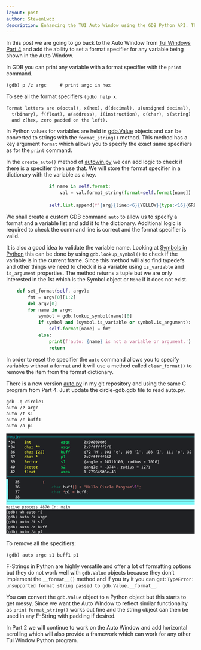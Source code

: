 ```yaml
---
layout: post
author: StevenLwcz
description: Enhancing the TUI Auto Window using the GDB Python API. The Auto Window provides similar features in GDB you can find in IDEs.
---
```


In this post we are going to go back to the Auto Window from [Tui Windows Part 4](https://stevenlwcz.github.io/2022/03/13/The-Gdb-Python-API-For-Tui-Windows-Part-4.html) and add the ability to set a format specifier for any variable being shown in the Auto Window.

In GDB you can print any variable with a format specifier with the `print` command.

```
(gdb) p /z argc     # print argc in hex
```

To see all the format specifiers `(gdb) help x`.

```
Format letters are o(octal), x(hex), d(decimal), u(unsigned decimal),
  t(binary), f(float), a(address), i(instruction), c(char), s(string)
  and z(hex, zero padded on the left).
```

In Python values for variables are held in [gdb.Value](https://sourceware.org/gdb/onlinedocs/gdb/Values-From-Inferior.html) objects and can be converted to strings with the `format_string()` method. This method has a key argument `format` which allows you to specify the exact same specifiers as for the `print` command.

In the `create_auto()` method of [autowin.py](https://github.com/StevenLwcz/gdb-python-blog/blob/main/auto-win.py) we can add logic to check if there is a specifier then use that. We will store the format specifier in a dictionary with the variable as a key.

```python
                if name in self.format:
                    val = val.format_string(format=self.format[name])

                self.list.append(f'{arg}{line:<6}{YELLOW}{type:<16}{GREEN}{name:<10}{hint}{val}{RESET}{NL}')
```

We shall create a custom GDB command `auto` to allow us to specify a format and a variable list and add it to the dictionary. Additional logic is required to check the command line is correct and the format specifier is valid.

It is also a good idea to validate the variable name. Looking at [Symbols in Python](https://sourceware.org/gdb/onlinedocs/gdb/Symbols-In-Python.html) this can be done by using 
`gdb.lookup_symbol()` to check if the variable is in the current frame. Since this method will also find typedefs and other things we need to check it is a variable using `is_variable` and `is_argument` properties. The method returns a tuple but we are only interested in the 1st which is the Symbol object or `None` if it does not exist.


```python
    def set_format(self, argv):
        fmt = argv[0][1:2]
        del argv[0]
        for name in argv:
            symbol = gdb.lookup_symbol(name)[0]
            if symbol and (symbol.is_variable or symbol.is_argument):
                self.format[name] = fmt
            else:
                print(f'auto: {name} is not a variable or argument.')
                return
```

In order to reset the specifier the `auto` command allows you to specify variables without a format and it will use a method called `clear_format()` to remove the item from the format dictionary.

There is a new version [auto.py](https://github.com/StevenLwcz/gdb-python-blog/blob/dev/auto.py) in my git repository and using the same C program from Part 4. Just update the circle-gdb.gdb file to read auto.py.

```
gdb -q circle1
auto /z argc
auto /t s1
auto /c buff1
auto /a p1
```
![Auto Wimdow](/images/TuiWindow7.png)

To remove all the specifiers:

```
(gdb) auto argc s1 buff1 p1
```

F-Strings in Python are highly versatile and offer a lot of formatting options but they do not work well with `gdb.Value` objects because they don’t implement the `__format__()` method and if you try it you can get: `TypeError: unsupported format string passed to gdb.Value.__format__`.  

You can convert the `gdb.Value` object to a Python object but this starts to get messy.
Since we want the Auto WIndow to reflect similar functionality as `print` `format_string()` works out fine and the string object can then be used in any F-String with padding if desired.

In Part 2 we will continue to work on the Auto Window and add horizontal scrolling which will also provide a framework which can work for any other Tui Window Python program.
